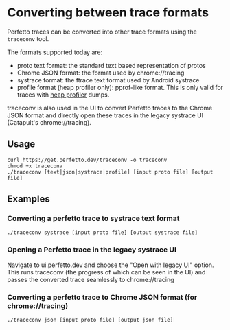 # Converting between trace formats

Perfetto traces can be converted into other trace formats using the
`traceconv` tool.

The formats supported today are:
 * proto text format: the standard text based representation of protos
 * Chrome JSON format: the format used by chrome://tracing
 * systrace format: the ftrace text format used by Android systrace
 * profile format (heap profiler only): pprof-like format.
   This is only valid for traces with
   [heap profiler](/src/profiling/memory/README.md) dumps.

traceconv is also used in the UI to convert Perfetto traces to the Chrome
JSON format and directly open these traces in the legacy systrace UI
(Catapult's chrome://tracing).

Usage
---------
```
curl https://get.perfetto.dev/traceconv -o traceconv
chmod +x traceconv
./traceconv [text|json|systrace|profile] [input proto file] [output file]
```

Examples
---------

### Converting a perfetto trace to systrace text format
`./traceconv systrace [input proto file] [output systrace file]`

### Opening a Perfetto trace in the legacy systrace UI
Navigate to ui.perfetto.dev and choose the "Open with legacy UI" option. This
runs traceconv (the progress of which can be seen in the UI) and passes the
converted trace seamlessly to chrome://tracing

### Converting a perfetto trace to Chrome JSON format (for chrome://tracing)
`./traceconv json [input proto file] [output json file]`
